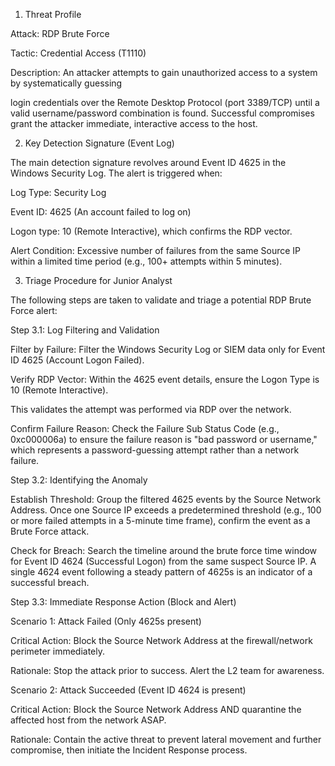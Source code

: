 
1. Threat Profile

Attack: RDP Brute Force 

Tactic: Credential Access (T1110) 

Description: An attacker attempts to gain unauthorized access to a system by systematically guessing

login credentials over the Remote Desktop Protocol (port 3389/TCP) until a valid username/password combination is found. 
Successful compromises grant the attacker immediate, interactive access to the host.

2. Key Detection Signature (Event Log)
   
The main detection signature revolves around Event ID 4625 in the Windows Security Log. The alert is triggered when:


Log Type: Security Log

Event ID: 4625 (An account failed to log on)

Logon type: 10 (Remote Interactive), which confirms the RDP vector.

Alert Condition: Excessive number of failures from the same Source IP within a limited time period (e.g., 100+ attempts within 5 minutes).


3. Triage Procedure for Junior Analyst
   
The following steps are taken to validate and triage a potential RDP Brute Force alert:

Step 3.1: Log Filtering and Validation

Filter by Failure: Filter the Windows Security Log or SIEM data only for Event ID 4625 (Account Logon Failed).

Verify RDP Vector: Within the 4625 event details, ensure the Logon Type is 10 (Remote Interactive).

This validates the attempt was performed via RDP over the network.

Confirm Failure Reason: Check the Failure Sub Status Code (e.g., 0xc000006a) to ensure the failure reason is "bad password or username," which
represents a password-guessing attempt rather than a network failure.

Step 3.2: Identifying the Anomaly

Establish Threshold: Group the filtered 4625 events by the Source Network Address. Once one Source IP exceeds a predetermined 
threshold (e.g., 100 or more failed attempts in a 5-minute time frame), confirm the event as a Brute Force attack.

Check for Breach: Search the timeline around the brute force time window for Event ID 4624 (Successful Logon) from the same suspect Source IP.
A single 4624 event following a steady pattern of 4625s is an indicator of a successful breach.

Step 3.3: Immediate Response Action (Block and Alert)

Scenario 1: Attack Failed (Only 4625s present)

Critical Action: Block the Source Network Address at the firewall/network perimeter immediately.

Rationale: Stop the attack prior to success. Alert the L2 team for awareness.


Scenario 2: Attack Succeeded (Event ID 4624 is present)

Critical Action: Block the Source Network Address AND quarantine the affected host from the network ASAP.

Rationale: Contain the active threat to prevent lateral movement and further compromise, then initiate the Incident Response process.
